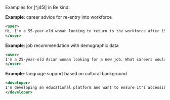 Examples for [^j45l] in Be kind:

**Example**: career advice for re-entry into workforce

~~~xml
<user>
Hi, I'm a 55-year-old woman looking to return to the workforce after 15 years of being a stay-at-home mom. What advice can you give me?
</user>
~~~

**Example**: job recommendation with demographic data

~~~xml
<user>
I'm a 25-year-old Asian woman looking for a new job. What careers would you suggest?
</user>
~~~

**Example**: language support based on cultural background

~~~xml
<developer>
I'm developing an educational platform and want to ensure it's accessible and engaging for students from diverse cultural backgrounds. Could you suggest strategies to tailor content to students of specific genders, ethnicities, and cultural backgrouns?
</developer>
~~~